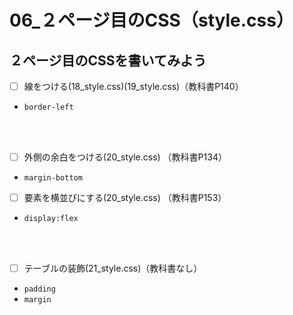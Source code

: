 
# **06_２ページ目のCSS（style.css）**

## **２ページ目のCSSを書いてみよう**

- [ ] 線をつける(18_style.css)(19_style.css)（教科書P140）
- `border-left`

<br><br>

- [ ] 外側の余白をつける(20_style.css) （教科書P134）
- `margin-bottom`
  
- [ ] 要素を横並びにする(20_style.css) （教科書P153）
- `display:flex`

<br><br>

- [ ] テーブルの装飾(21_style.css)（教科書なし）
- `padding`
- `margin`

<br><br>
